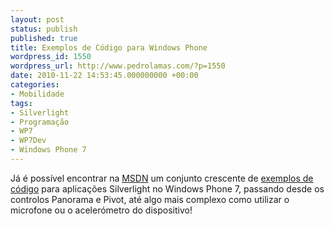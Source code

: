 ```yaml
---
layout: post
status: publish
published: true
title: Exemplos de Código para Windows Phone
wordpress_id: 1550
wordpress_url: http://www.pedrolamas.com/?p=1550
date: 2010-11-22 14:53:45.000000000 +00:00
categories:
- Mobilidade
tags:
- Silverlight
- Programação
- WP7
- WP7Dev
- Windows Phone 7
---
```

Já é possível encontrar na [MSDN](http://msdn.microsoft.com/) um conjunto crescente de [exemplos de código](http://msdn.microsoft.com/en-us/library/ff431744(VS.92).aspx) para aplicações Silverlight no Windows Phone 7, passando desde os controlos Panorama e Pivot, até algo mais complexo como utilizar o microfone ou o acelerómetro do dispositivo!
